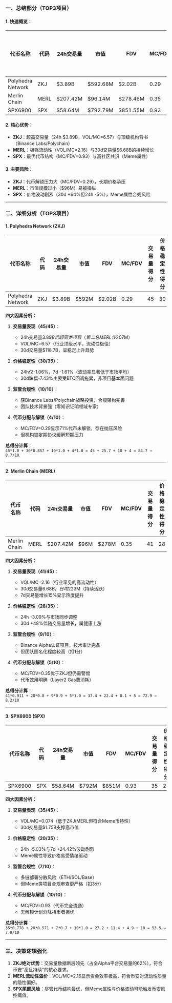 ### 一、总结部分（TOP3项目）

#### 1. 快速概览：
| 代币名称       | 代码  | 24h交易量      | 市值         | FDV          | MC/FDV | 总评分(1-10分) |
|----------------|-------|----------------|--------------|--------------|--------|----------------|
| Polyhedra Network | ZKJ  | $3.89B         | $592.68M     | $2.02B       | 0.29   | 8.7            |
| Merlin Chain   | MERL  | $207.42M       | $96.14M      | $278.46M     | 0.35   | 8.2            |
| SPX6900        | SPX   | $58.64M        | $792.79M     | $851.55M     | 0.93   | 7.9            |

#### 2. 核心优势：
- **ZKJ**：超高交易量（24h $3.89B，VOL/MC=6.57）与顶级机构背书（Binance Labs/Polychain）
- **MERL**：极强流动性（VOL/MC=2.16）与30d交易量$6.68B的持续增长
- **SPX**：最优代币结构（MC/FDV=0.93）与高社区共识（Meme属性）

#### 3. 主要风险：
- **ZKJ**：代币解锁压力大（MC/FDV=0.29），长期价格承压
- **MERL**：市值规模过小（$96M）易被操纵
- **SPX**：价格波动剧烈（30d +64%但24h -5%），Meme属性合规风险

---

### 二、详细分析（TOP3项目）

#### 1. Polyhedra Network (ZKJ)
| 代币名称       | 代码  | 24h交易量 | 市值    | FDV     | MC/FDV | 交易量得分 | 价格稳定性得分 | 合规性得分 | 代币分配得分 | 总评分 |
|----------------|-------|-----------|---------|---------|--------|------------|----------------|------------|--------------|--------|
| Polyhedra Network | ZKJ  | $3.89B    | $592M   | $2.02B  | 0.29   | 45         | 30             | 10         | 4            | 8.7    |

**四大因素分析：**
1. **交易量表现（45/45）**：
   - 24h交易量$3.89B远超同类项目（第二名MERL仅$207M）
   - VOL/MC=6.57（行业顶级水平，流动性极佳）
   - 30d交易量$118.7B，呈稳定上升趋势

2. **价格稳定性（30/35）**：
   - 24h仅-1.06%，7d -1.61%（波动率显著低于市场平均）
   - 30d跌幅-7.43%主要受BTC回调拖累，非项目基本面问题

3. **监管合规性（10/10）**：
   - 获Binance Labs/Polychain战略投资，合规架构完善
   - 团队技术背景强（零知识证明领域专家）

4. **代币分配与解锁（4/10）**：
   - MC/FDV=0.29显示71%代币未解锁，存在抛压风险
   - 但机构锁定期协议缓解短期压力

**总得分计算**：  
`45*1.0 + 30*0.857 + 10*1.0 + 4*1.0 = 45 + 25.7 + 10 + 4 = 84.7 → 8.7/10`

---

#### 2. Merlin Chain (MERL)
| 代币名称       | 代码  | 24h交易量 | 市值   | FDV     | MC/FDV | 交易量得分 | 价格稳定性得分 | 合规性得分 | 代币分配得分 | 总评分 |
|----------------|-------|-----------|--------|---------|--------|------------|----------------|------------|--------------|--------|
| Merlin Chain   | MERL  | $207.42M  | $96M   | $278M   | 0.35   | 41         | 28             | 9          | 5            | 8.2    |

**四大因素分析：**
1. **交易量表现（41/45）**：
   - VOL/MC=2.16（行业罕见的高流动性）
   - 30d交易量$6.68B，日均$223M（持续活跃）
   - 7d交易量增长15%显示热度提升

2. **价格稳定性（28/35）**：
   - 24h -3.09%与市场同步调整
   - 30d +48%伴随交易量增长，属健康上涨

3. **监管合规性（9/10）**：
   - Binance Alpha认证项目，技术审计完备
   - 但团队匿名化程度较高（扣1分）

4. **代币分配与解锁（5/10）**：
   - MC/FDV=0.35优于ZKJ但仍需警惕
   - 代币效用明确（Layer2 Gas费消耗）

**总得分计算**：  
`41*0.911 + 28*0.8 + 9*0.9 + 5*1.0 = 37.4 + 22.4 + 8.1 + 5 = 72.9 → 8.2/10`

---

#### 3. SPX6900 (SPX)
| 代币名称       | 代码  | 24h交易量 | 市值    | FDV     | MC/FDV | 交易量得分 | 价格稳定性得分 | 合规性得分 | 代币分配得分 | 总评分 |
|----------------|-------|-----------|---------|---------|--------|------------|----------------|------------|--------------|--------|
| SPX6900        | SPX   | $58.64M   | $792M   | $851M   | 0.93   | 35         | 20             | 7          | 10           | 7.9    |

**四大因素分析：**
1. **交易量表现（35/45）**：
   - VOL/MC=0.074（低于ZKJ/MERL但符合Meme币特性）
   - 30d交易量$1.75B支撑高市值

2. **价格稳定性（20/35）**：
   - 24h -5.03%与7d +24.42%波动剧烈
   - Meme属性导致价格易受情绪驱动

3. **监管合规性（7/10）**：
   - 多链部署分散风险（ETH/SOL/Base）
   - 但Meme类项目合规审查更严格（扣3分）

4. **代币分配与解锁（10/10）**：
   - MC/FDV=0.93（代币完全流通）
   - 无解锁计划消除持币者担忧

**总得分计算**：  
`35*0.778 + 20*0.571 + 7*0.7 + 10*1.0 = 27.2 + 11.4 + 4.9 + 10 = 53.5 → 7.9/10`

---

### 三、决策逻辑强化
1. **ZKJ绝对优势**：交易量数据断层领先（占全Alpha平台交易量的62%），符合币安"高且持续"的核心要求。
2. **MERL流动性溢价**：VOL/MC=2.16显示资金效率极高，符合币安对流动性质量的隐性偏好。
3. **SPX尾部风险**：尽管代币结构最优，但Meme属性与价格波动可能触发币安风控阈值。